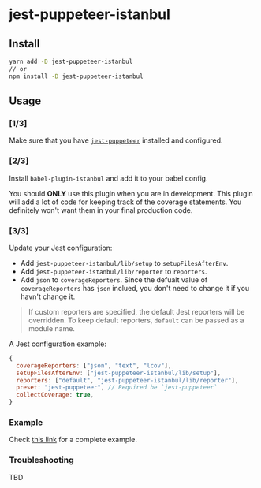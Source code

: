 # jest-puppeteer-istanbul

## Install

```bash
yarn add -D jest-puppeteer-istanbul
// or
npm install -D jest-puppeteer-istanbul
```

## Usage

### [1/3]

Make sure that you have [`jest-puppeteer`](https://github.com/smooth-code/jest-puppeteer) installed and configured.

### [2/3]

Install `babel-plugin-istanbul` and add it to your babel config.

You should **ONLY** use this plugin when you are in development. This plugin will add a lot of code for keeping track of the coverage statements. You definitely won't want them in your final production code.

### [3/3]

Update your Jest configuration:

- Add `jest-puppeteer-istanbul/lib/setup` to `setupFilesAfterEnv`.
- Add `jest-puppeteer-istanbul/lib/reporter` to `reporters`.
- Add `json` to `coverageReporters`. Since the defualt value of `coverageReporters` has `json` inclued, you don't need to change it if you havn't change it.

> If custom reporters are specified, the default Jest reporters will be overridden. To keep default reporters, `default` can be passed as a module name.

A Jest configuration example:
```js
{
  coverageReporters: ["json", "text", "lcov"],
  setupFilesAfterEnv: ["jest-puppeteer-istanbul/lib/setup"],
  reporters: ["default", "jest-puppeteer-istanbul/lib/reporter"],
  preset: "jest-puppeteer", // Required be `jest-puppeteer`
  collectCoverage: true,
}
```

### Example

Check [this link](https://github.com/ocavue/jest-puppeteer-istanbul/tree/master/example) for a complete example.

### Troubleshooting

TBD
